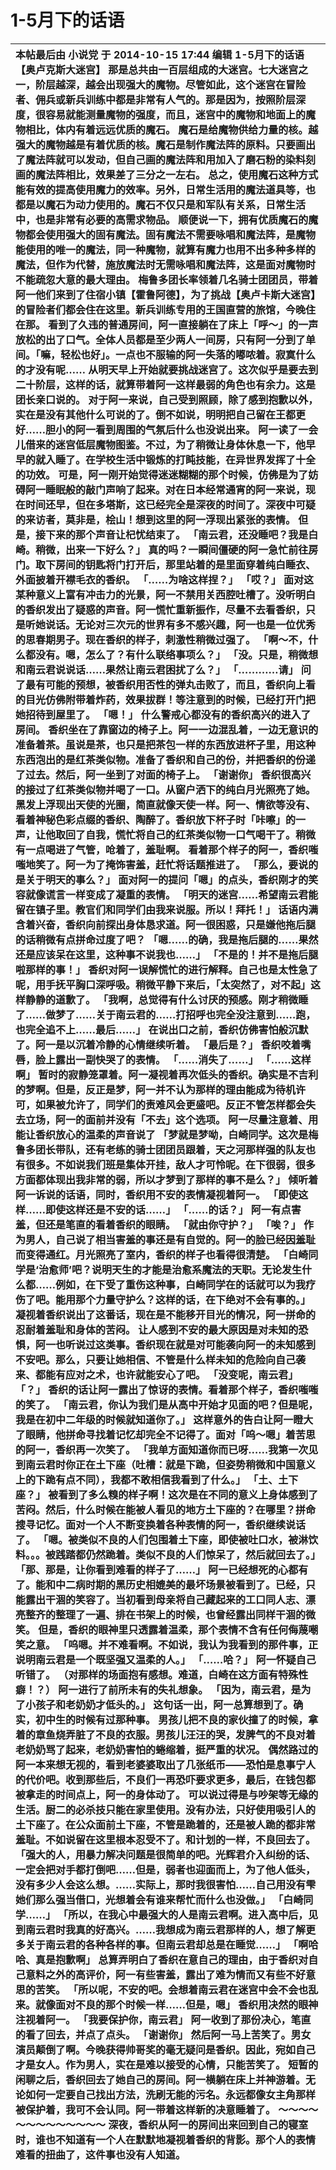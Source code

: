 # 1-5月下的话语



|  本帖最后由 小说党 于 2014-10-15 17:44 编辑   1-5月下的话语  【奥卢克斯大迷宫】  那是总共由一百层组成的大迷宫。七大迷宫之一，阶层越深，越会出现强大的魔物。尽管如此，这个迷宫在冒险者、佣兵或新兵训练中都是非常有人气的。那是因为，按照阶层深度，很容易就能测量魔物的强度，而且，迷宫中的魔物和地面上的魔物相比，体内有着远远优质的魔石。  魔石是给魔物供给力量的核。越强大的魔物越是有着优质的核。魔石是制作魔法阵的原料。只要画出了魔法阵就可以发动，但自己画的魔法阵和用加入了磨石粉的染料刻画的魔法阵相比，效果差了三分之一左右。  总之，使用魔石这种方式能有效的提高使用魔力的效率。另外，日常生活用的魔法道具等，也都是以魔石为动力使用的。魔石不仅只是和军队有关系，日常生活中，也是非常有必要的高需求物品。  顺便说一下，拥有优质魔石的魔物都会使用强大的固有魔法。固有魔法不需要咏唱和魔法阵，是魔物能使用的唯一的魔法，同一种魔物，就算有魔力也用不出多种多样的魔法，但作为代替，施放魔法时无需咏唱和魔法阵，这是面对魔物时不能疏忽大意的最大理由。  梅鲁多团长率领着几名骑士团团员，带着阿一他们来到了住宿小镇【霍鲁阿德】，为了挑战【奥卢卡斯大迷宫】的冒险者们都会住在这里。新兵训练专用的王国直营的旅馆，今晚住在那。  看到了久违的普通房间，阿一直接躺在了床上「呼～」的一声放松的出了口气。全体人员都是至少两人一间房，只有阿一分到了单间。「嘛，轻松也好」。一点也不服输的阿一失落的嘟哝着。寂寞什么的才没有呢……  从明天早上开始就要挑战迷宫了。这次似乎是要去到二十阶层，这样的话，就算带着阿一这样最弱的角色也有余力。这是团长亲口说的。  对于阿一来说，自己受到照顾，除了感到抱歉以外，实在是没有其他什么可说的了。倒不如说，明明把自己留在王都更好……胆小的阿一看到周围的气氛后什么也没说出来。  阿一读了一会儿借来的迷宫低层魔物图鉴。不过，为了稍微让身体休息一下，他早早的就入睡了。在学校生活中锻炼的打盹技能，在异世界发挥了十全的功效。  可是，阿一刚开始觉得迷迷糊糊的那个时候，仿佛是为了妨碍阿一睡眠般的敲门声响了起来。对在日本经常通宵的阿一来说，现在时间还早，但在多塔斯，这已经完全是深夜的时间了。深夜中可疑的来访者，莫非是，桧山！想到这里的阿一浮现出紧张的表情。  但是，接下来的那个声音让杞忧结束了。  「南云君，还没睡吧？我是白崎。稍微，出来一下好么？」  真的吗？一瞬间僵硬的阿一急忙前往房门。取下房间的钥匙将门打开后，那里站着的是里面穿着纯白睡衣、外面披着开襟毛衣的香织。  「……为啥这样捏？」  「哎？」  面对这某种意义上富有冲击力的光景，阿一不禁用关西腔吐槽了。没听明白的香织发出了疑惑的声音。阿一慌忙重新振作，尽量不去看香织，只是听她说话。无论对三次元的世界有多不感兴趣，阿一也是一位优秀的思春期男子。现在香织的样子，刺激性稍微过强了。  「啊～不，什么都没有。嗯，怎么了？有什么联络事项么？」  「没。只是，稍微想和南云君说说话……果然让南云君困扰了么？」  「…………请」  问了最有可能的预想，被香织用否性的弹丸击败了，而且，香织向上看的目光仿佛附带着炸药，效果拔群！等注意到的时候，已经打开门把她招待到屋里了。  「嗯！」  什么警戒心都没有的香织高兴的进入了房间。  香织坐在了靠窗边的椅子上。阿一一边混乱着，一边无意识的准备着茶。虽说是茶，也只是把茶包一样的东西放进杯子里，用这种东西泡出的是红茶类似物。准备了香织和自己的份，并把香织的份递了过去。然后，阿一坐到了对面的椅子上。  「谢谢你」  香织很高兴的接过了红茶类似物并喝了一口。从窗户洒下的纯白月光照亮了她。黑发上浮现出天使的光圈，简直就像天使一样。阿一、情欲等没有、看着神秘色彩点缀的香织、陶醉了。香织放下杯子时「咔嚓」的一声，让他取回了自我，慌忙将自己的红茶类似物一口气喝干了。稍微有一点喝进了气管，呛着了，羞耻啊。  看着那个样子的阿一，香织嗤嗤地笑了。阿一为了掩饰害羞，赶忙将话题推进了。  「那么，要说的是关于明天的事么？」  面对阿一的提问「嗯」的点头，香织刚才的笑容就像谎言一样变成了凝重的表情。  「明天的迷宫……希望南云君能留在镇子里。教官们和同学们由我来说服。所以！拜托！」  话语内满含着兴奋，香织向前探出身体恳求道。阿一很困惑，只是嫌他拖后腿的话稍微有点拼命过度了吧？  「嗯……的确，我是拖后腿的……果然还是应该呆在这里，这种事不说我也……」  「不是的！并不是拖后腿啦那样的事！」  香织对阿一误解慌忙的进行解释。自己也是太性急了呢，用手抚平胸口深呼吸。稍微平静下来后，「太突然了，对不起」这样静静的道歉了。  「我啊，总觉得有什么讨厌的预感。刚才稍微睡了……做梦了……关于南云君的……打招呼也完全没注意到……跑，也完全追不上……最后……」  在说出口之前，香织仿佛害怕般沉默了。阿一是以沉着冷静的心情继续听着。  「最后是？」  香织咬着嘴唇，脸上露出一副快哭了的表情。  「……消失了……」  「……这样啊」  暂时的寂静笼罩着。阿一凝视着再次低头的香织。确实是不吉利的梦啊。但是，反正是梦，阿一并不认为那样的理由能成为待机许可，如果被允许了，同学们的责难风会更盛吧。反正不管怎样都会失去立场，阿一的面前并没有「不去」这个选项。  阿一尽量注意着、用能让香织放心的温柔的声音说了  「梦就是梦呦，白崎同学。这次是梅鲁多团长带队，还有老练的骑士团团员跟着，天之河那样强的队友也有很多。不如说我们班是集体开挂，敌人才可怜呢。在下很弱，很多方面都体现出我非常的弱，所以才梦到了那样的事不是么？」  倾听着阿一诉说的话语，同时，香织用不安的表情凝视着阿一。  「即使这样……即使这样还是不安的话……」  「……的话？」  阿一有点害羞，但还是笔直的看着香织的眼睛。  「就由你守护？」  「唉？」  作为男人，自己说了相当害羞的事还是有自觉的。阿一的脸已经因羞耻而变得通红。月光照亮了室内，香织的样子也看得很清楚。  「白崎同学是‘治愈师’吧？说明天生的才能是治愈系魔法的天职。无论发生什么都……例如，在下受了重伤这种事，白崎同学在的话就可以为我疗伤了吧。能用那个力量守护么？这样的话，在下绝对不会有事的。」  凝视着香织说出了这番话，现在是不能移开目光的情况，阿一拼命的忍耐着羞耻和身体的苦闷。  让人感到不安的最大原因是对未知的恐惧，阿一也听说过这类事。香织现在就是对可能袭向阿一的未知感到不安吧。那么，只要让她相信、不管是什么样未知的危险向自己袭来、都能有应对之术，也许就能安心了吧。  「没变呢，南云君」  「？」  香织的话让阿一露出了惊讶的表情。看着那个样子，香织嗤嗤的笑了。  「南云君，你认为我们是从高中开始才见面的吧？但是呢，我是在初中二年级的时候就知道你了。」  这样意外的告白让阿一瞪大了眼睛，他拼命寻找着记忆却完全不记得了。面对「呜～嗯」着苦思的阿一，香织再一次笑了。  「我单方面知道你而已呀……我第一次见到南云君时你正在土下座（吐槽：就是下跪，但姿势稍微和中国意义上的下跪有点不同），我都不敢相信我看到了什么。」  「土、土下座？」  被看到了多么糗的样子啊！这次是在不同的意义上身体感到了苦闷。然后，什么时候在能被人看见的地方土下座的？在哪里？拼命搜寻记忆。面对一个人不断变换着各种表情的阿一，香织继续说话了。  「嗯。被类似不良的人们包围着土下座，即使被吐口水，被淋饮料。。。被践踏都仍然跪着。类似不良的人们惊呆了，然后就回去了。」  「那、那是，让你看到难看的样子了……」  阿一已经想死的心都有了。能和中二病时期的黑历史相媲美的最坏场景被看到了。已经，只能露出干涸的笑容了。当初看到母亲将自己藏起来的工口同人志、漂亮整齐的整理了一遍、排在书架上的时候，也曾经露出同样干涸的微笑。  但是，香织的眼神里只透露着温柔，那个表情不含有任何侮蔑嘲笑之意。  「呜嗯。并不难看啊。不如说，我认为我看到的那件事，正说明南云君是一个既坚强又温柔的人。」  「……哈？」  阿一怀疑自己听错了。  （对那样的场面抱有感想。难道，白崎在这方面有特殊性癖！？）  阿一进行了前所未有的失礼想象。  「因为，南云君，是为了小孩子和老奶奶才低头的。」  这句话一出，阿一总算想到了。确实，初中生的时候有过那种事。  男孩儿把不良的家伙撞了的时候，拿着的章鱼烧弄脏了不良的衣服。男孩儿汪汪的哭，发脾气的不良对着老奶奶骂了起来，老奶奶害怕的蜷缩着，挺严重的状况。  偶然路过的阿一本来想无视的，看到老婆婆取出了几张纸币——恐怕是息事宁人的代价吧。收到那些后，不良们一再恐吓要求更多，最后，在钱包都被拿走的时间点上，阿一的身体动了。  可以说过得是与吵架等无缘的生活。厨二的必杀技只能在家里使用。没有办法，只好使用吸引人的土下座了。在公众面前土下座，不管是跪着的，还是被人跪的都非常羞耻。不如说留在这里根本忍受不了。和计划的一样，不良回去了。  「强大的人，用暴力解决问题是很简单的吧。光辉君介入纠纷的话、一定会把对手都打倒吧……但是，弱者也迎面而上，为了他人低头，没有多少人会这么想。……实际上，那时我很害怕……自己用没有雫她们那么强当借口，光想着会有谁来帮忙而什么也没做。」  「白崎同学……」  「所以，在我心中最强大的人是南云君啊。进入高中后，见到南云君时我真的好高兴。……我想成为南云君那样的人，想了解更多关于南云君的各种各样的事。但南云君却总是在睡觉……」  「啊哈哈、真是抱歉啊」  总算弄明白了香织在意自己的理由，由于香织对自己意料之外的高评价，阿一有些害羞，露出了难为情而又有些不好意思的苦笑。  「所以呢，不安的吧。会想着南云君在迷宫中会不会也乱来。就像面对不良的那个时候一样……但是，嗯」  香织用决然的眼神注视着阿一。  「我要保护你，南云君」  阿一收到了那份决心，笔直的看了回去，并点了点头。  「谢谢你」  然后阿一马上苦笑了。男女演员颠倒了啊。今晚获得帅哥奖的毫无疑问是香织。因此，宛如自己才是女人。作为男人，实在是难以接受的心情，只能苦笑了。  短暂的闲聊之后，香织回去了她自己的房间。阿一横躺在床上并神游着。无论如何一定要自己找出方法，洗刷无能的污名。永远都像女主角那样被保护着，我可不会认同。阿一带着这样新的决意睡着了。  ～～～～～～～～～～～～～  深夜，香织从阿一的房间出来回到自己的寝室时，谁也不知道有一个人在默默地凝视着香织的背影。那个人的表情难看的扭曲了，这件事也没有人知道。  |
| :--- |


